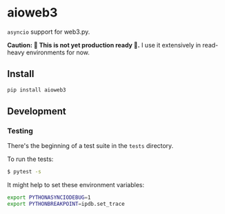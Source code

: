 # aioweb3

`asyncio` support for web3.py.

**Caution: 🚧 This is not yet production ready 🚧.** I use it extensively in read-heavy environments for now.

## Install

```sh
pip install aioweb3
```

## Development

### Testing

There's the beginning of a test suite in the `tests` directory.

To run the tests:

```sh
$ pytest -s
```

It might help to set these environment variables:

```sh
export PYTHONASYNCIODEBUG=1
export PYTHONBREAKPOINT=ipdb.set_trace
```

